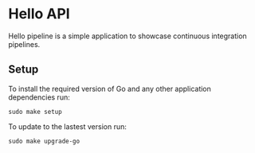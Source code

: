 # Hello API

Hello pipeline is a simple application to showcase continuous integration
pipelines.

## Setup

To install the required version of Go and any other application
dependencies run:

```shell
sudo make setup
```

To update to the lastest version run:

```shell
sudo make upgrade-go
```
